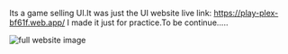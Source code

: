 Its a game selling UI.It was just the UI
website live link: https://play-plex-bf61f.web.app/ 
I made it just for practice.To be continue.....

![full website image](https://i.ibb.co/K7VXCRz/screencapture-play-plex-bf61f-web-app-2024-06-22-07-29-45.png)


